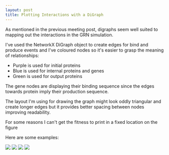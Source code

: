 ```yaml
---
layout: post
title: Plotting Interactions with a DiGraph
---
```


As mentioned in the previous meeting post, digraphs seem well suited to mapping out the interactions in the GRN simulation.

I've used the NetworkX DiGraph object to create edges for bind and produce events and I've coloured nodes so it's easier to grasp the meaning of relationships:

- Purple is used for initial proteins
- Blue is used for internal proteins and genes  
- Green is used for output proteins

The gene nodes are displaying their binding sequence since the edges towards protein imply their production sequence.

The layout I'm using for drawing the graph might look oddly triangular and create longer edges but it provides better spacing between nodes improving readability.

For some reasons I can't get the fitness to print in a fixed location on the figure

Here are some examples:

<img src="{{ site.baseurl }}/images/fit_10.png"/>
<img src="{{ site.baseurl }}/images/Figure_5.png"/>
<img src="{{ site.baseurl }}/images/Figure_6.png"/>
<img src="{{ site.baseurl }}/images/fit_5.png"/>
